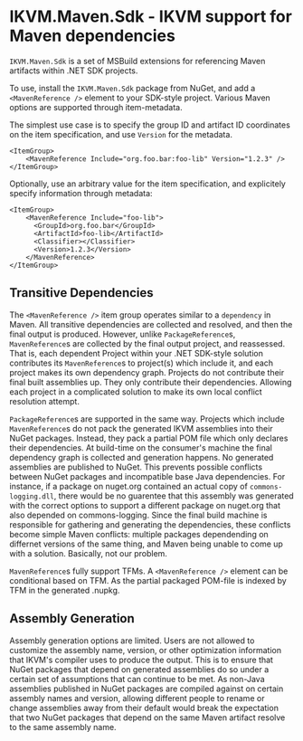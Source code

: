 # IKVM.Maven.Sdk - IKVM support for Maven dependencies

`IKVM.Maven.Sdk` is a set of MSBuild extensions for referencing Maven artifacts within .NET SDK projects.

To use, install the `IKVM.Maven.Sdk` package from NuGet, and add a `<MavenReference />` element to your SDK-style project. Various Maven options are supported through item-metadata.

The simplest use case is to specify the group ID and artifact ID coordinates on the item specification, and use `Version` for the metadata.

```
<ItemGroup>
    <MavenReference Include="org.foo.bar:foo-lib" Version="1.2.3" />
</ItemGroup>
```

Optionally, use an arbitrary value for the item specification, and explicitely specify information through metadata:

```
<ItemGroup>
    <MavenReference Include="foo-lib">
      <GroupId>org.foo.bar</GroupId>
      <ArtifactId>foo-lib</ArtifactId>
      <Classifier></Classifier>
      <Version>1.2.3</Version>
    </MavenReference>
</ItemGroup>
```

## Transitive Dependencies

The `<MavenReference />` item group operates similar to a `dependency` in Maven. All transitive dependencies are
collected and resolved, and then the final output is produced. However, unlike `PackageReference`s, `MavenReference`s
are collected by the final output project, and reassessed. That is, each dependent Project within your .NET
SDK-style solution contributes its `MavenReference`s to project(s) which include it, and each project makes its own
dependency graph. Projects do not contribute their final built assemblies up. They only contribute their dependencies.
Allowing each project in a complicated solution to make its own local conflict resolution attempt.

`PackageReference`s are supported in the same way. Projects which include `MavenReference`s do not pack the generated IKVM
assemblies into their NuGet packages. Instead, they pack a partial POM file which only declares their dependencies. At 
build-time on the consumer's machine the final dependency graph is collected and generation happens. No generated
assemblies are published to NuGet. This prevents possible conflicts between NuGet packages and incompatible base Java
dependencies. For instance, if a package on nuget.org contained an actual copy of `commons-logging.dll`, there would be
no guarentee that this assembly was generated with the correct options to support a different package on nuget.org that
also depended on commons-logging. Since the final build machine is responsible for gathering and generating the
dependencies, these conflicts become simple Maven conflicts: multiple packages dependending on differnet versions of
the same thing, and Maven being unable to come up with a solution. Basically, not our problem.

`MavenReference`s fully support TFMs. A `<MavenReference />` element can be conditional based on TFM. As the partial
packaged POM-file is indexed by TFM in the generated .nupkg.

## Assembly Generation

Assembly generation options are limited. Users are not allowed to customize the assembly name, version, or other
optimization information that IKVM's compiler uses to produce the output. This is to ensure that NuGet packages that
depend on generated assemblies do so under a certain set of assumptions that can continue to be met. As non-Java
assemblies published in NuGet packages are compiled against on certain assembly names and version, allowing different
people to rename or change assemblies away from their default would break the expectation that two NuGet packages that
depend on the same Maven artifact resolve to the same assembly name.
